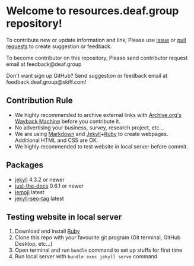 # Welcome to resources.deaf.group repository!

To contribute new or update information and link, Please use [issue](https://github.com/BatteryDie/resources.deaf.group/issues) or [pull requests](https://github.com/BatteryDie/resources.deaf.group/pulls) to create suggestion or feedback.

To become contributor on this repository, Please send contributor request email at <!-- fsdvwqs -->feed<!-- asdzxcwqe -->back<!-- zndoasdifg -->@<!-- dsafasdf  -->deaf.<!-- bncjdhsatuy -->group

Don't want sign up GitHub? Send suggestion or feedback email at <!-- fsdvwqs -->feed<!-- asdzxcwqe -->back<!-- zndoasdifg -->.<!-- dsafasdf  -->deaf.<!-- bncjdhsatuy -->group<!-- asuubzk -->@<!-- asvdfjhe -->skiff<!-- ncudisb -->.<!-- dnjbsdob -->com!

## Contribution Rule
- We highly recommended to archive external links with [Archive.org's Wayback Machine](https://archive.org/web/) before you contribute it.
- No advertising your business, survey, research project, etc...
- We are using [Markdown](https://en.wikipedia.org/wiki/Markdown) and [Jekyll](https://jekyllrb.com/)+[Ruby](https://www.ruby-lang.org/) to create webpages. Additional HTML and CSS are OK.
- We highly recommended to test website in local server before commit.

## Packages
- [jekyll](https://github.com/jekyll/jekyll) 4.3.2 or newer
- [just-the-docs](https://github.com/just-the-docs/just-the-docs) 0.6.1 or newer
- [jemoji](https://github.com/jekyll/jemoji) latest
- [jekyll-seo-tag](https://github.com/jekyll/jekyll-seo-tag) latest

## Testing website in local server
1. Download and install [Ruby](https://www.ruby-lang.org/en/downloads/)
2. Clone this repo with your favourite git program (Git terminal, GitHub Desktop, etc...)
3. Open terminal and run `bundle` command to set up stuffs for first time
4. Run local server with `bundle exec jekyll serve` command